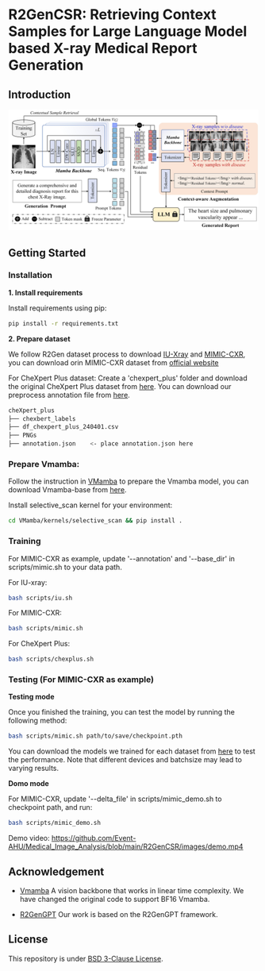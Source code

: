 # R2GenCSR: Retrieving Context Samples for Large Language Model based X-ray Medical Report Generation

## Introduction
![overview](https://github.com/Event-AHU/Medical_Image_Analysis/blob/main/R2GenCSR/images/framework.jpg)

## Getting Started
### Installation

**1. Install requirements**

Install requirements using pip:

```bash
pip install -r requirements.txt
```


**2. Prepare dataset**

We follow R2Gen dataset process to download [IU-Xray](https://drive.google.com/file/d/1c0BXEuDy8Cmm2jfN0YYGkQxFZd2ZIoLg/view) and [MIMIC-CXR](https://drive.google.com/file/d/1DS6NYirOXQf8qYieSVMvqNwuOlgAbM_E/view?usp=sharing), you can download orin MIMIC-CXR dataset from [official website](https://physionet.org/content/mimic-cxr-jpg/2.0.0/)

For CheXpert Plus dataset: Create a 'chexpert_plus' folder and download the original CheXpert Plus dataset from [here](https://stanfordaimi.azurewebsites.net/datasets/5158c524-d3ab-4e02-96e9-6ee9efc110a1). You can download our preprocess annotation file from [here](https://drive.google.com/file/d/1vjh8GXaFQYJXJeLaxLnFtvZxuSZscQd_/view?usp=sharing).



```bash
cheXpert_plus 
├── chexbert_labels
├── df_chexpert_plus_240401.csv
├── PNGs
├── annotation.json    <- place annotation.json here
```



### Prepare Vmamba:
Follow the instruction in [VMamba](https://github.com/MzeroMiko/VMamba) to prepare the Vmamba model, you can download Vmamba-base from [here](https://github.com/MzeroMiko/VMamba/releases/download/%23v2cls/vssm_base_0229_ckpt_epoch_237.pth). 

Install selective_scan kernel for your environment:
```bash
cd VMamba/kernels/selective_scan && pip install .
```

### Training

For MIMIC-CXR as example, update '--annotation' and '--base_dir' in scripts/mimic.sh to your data path.

For IU-xray:
```bash
bash scripts/iu.sh
```

For MIMIC-CXR:
```bash
bash scripts/mimic.sh
```

For CheXpert Plus:
```bash
bash scripts/chexplus.sh
```


### Testing (For MIMIC-CXR as example)

**Testing mode**

Once you finished the training, you can test the model by running the following method:

```bash
bash scripts/mimic.sh path/to/save/checkpoint.pth
```

You can download the models we trained for each dataset from [here](https://drive.google.com/drive/folders/18mx2XMrWGc6MqKxFuQQUWRVp4E_YIaQu?usp=drive_link) to test the performance. Note that different devices and batchsize may lead to varying results.

**Domo mode**

For MIMIC-CXR, update '--delta_file' in scripts/mimic_demo.sh to checkpoint path, and run:

```bash
bash scripts/mimic_demo.sh
```
Demo video:
https://github.com/Event-AHU/Medical_Image_Analysis/blob/main/R2GenCSR/images/demo.mp4

## Acknowledgement

+ [Vmamba](https://github.com/MzeroMiko/VMamba) A vision backbone that works in linear time complexity. We have changed the original code to support BF16 Vmamba.

+ [R2GenGPT](https://github.com/wang-zhanyu/R2GenGPT/tree/main) Our work is based on the R2GenGPT framework.


## License
This repository is under [BSD 3-Clause License](LICENSE.md).
